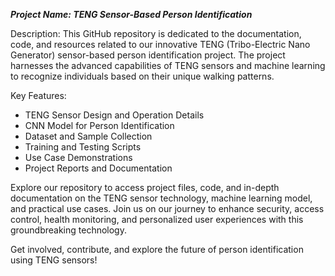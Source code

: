 ***Project Name: TENG Sensor-Based Person Identification***

Description:
This GitHub repository is dedicated to the documentation, code, and resources related to our innovative TENG (Tribo-Electric Nano Generator) sensor-based person identification project. The project harnesses the advanced capabilities of TENG sensors and machine learning to recognize individuals based on their unique walking patterns.

Key Features:
- TENG Sensor Design and Operation Details
- CNN Model for Person Identification
- Dataset and Sample Collection
- Training and Testing Scripts
- Use Case Demonstrations
- Project Reports and Documentation

Explore our repository to access project files, code, and in-depth documentation on the TENG sensor technology, machine learning model, and practical use cases. Join us on our journey to enhance security, access control, health monitoring, and personalized user experiences with this groundbreaking technology.

Get involved, contribute, and explore the future of person identification using TENG sensors!
